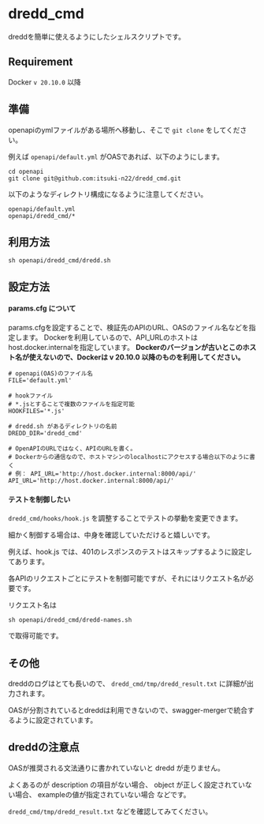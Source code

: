 # dredd_cmd

dreddを簡単に使えるようにしたシェルスクリプトです。

## Requirement

Docker `v 20.10.0` 以降

## 準備

openapiのymlファイルがある場所へ移動し、そこで `git clone` をしてください。

例えば `openapi/default.yml` がOASであれば、以下のようにします。

```
cd openapi
git clone git@github.com:itsuki-n22/dredd_cmd.git
```

以下のようなディレクトリ構成になるように注意してください。

```
openapi/default.yml
openapi/dredd_cmd/*
```


## 利用方法

```
sh openapi/dredd_cmd/dredd.sh
```

## 設定方法

#### params.cfg について

params.cfgを設定することで、検証先のAPIのURL、OASのファイル名などを指定します。
Dockerを利用しているので、API_URLのホストはhost.docker.internalを指定しています。
**Dockerのバージョンが古いとこのホスト名が使えないので、Dockerは v 20.10.0 以降のものを利用してください。**

```
# openapi(OAS)のファイル名 
FILE='default.yml'

# hookファイル
# *.jsとすることで複数のファイルを指定可能
HOOKFILES='*.js'

# dredd.sh があるディレクトリの名前
DREDD_DIR='dredd_cmd'

# OpenAPIのURLではなく、APIのURLを書く。 
# Dockerからの通信なので、ホストマシンのlocalhostにアクセスする場合以下のように書く
# 例： API_URL='http://host.docker.internal:8000/api/'
API_URL='http://host.docker.internal:8000/api/'
```

#### テストを制御したい

`dredd_cmd/hooks/hook.js` を調整することでテストの挙動を変更できます。

細かく制御する場合は、中身を確認していただけると嬉しいです。

例えば、hook.js では、401のレスポンスのテストはスキップするように設定してあります。

各APIのリクエストごとにテストを制御可能ですが、それにはリクエスト名が必要です。

リクエスト名は 

```
sh openapi/dredd_cmd/dredd-names.sh
```

で取得可能です。

## その他

dreddのログはとても長いので、 `dredd_cmd/tmp/dredd_result.txt` に詳細が出力されます。

OASが分割されているとdreddは利用できないので、swagger-mergerで統合するように設定されています。

## dreddの注意点

OASが推奨される文法通りに書かれていないと dredd が走りません。

よくあるのが description の項目がない場合、 object が正しく設定されていない場合、 exampleの値が指定されていない場合 などです。

`dredd_cmd/tmp/dredd_result.txt` などを確認してみてください。

